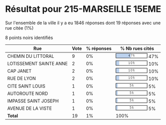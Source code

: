 # Résultat pour 215-MARSEILLE 15EME

Sur l'ensemble de la ville il y a eu 1846 réponses dont 19 réponses avec une rue citée (1%)

8 points noirs identifiés

| Rue | Vote | % réponses | % Nb rues cités|
|-----|------|------------|----------------|
| CHEMIN DU LITTORAL | 9 | 0% | <img src="../../img/bar_47.gif" />&nbsp;47%|
| LOTISSEMENT SAINTE ANNE | 2 | 0% | <img src="../../img/bar_10.gif" />&nbsp;10%|
| CAP JANET | 2 | 0% | <img src="../../img/bar_10.gif" />&nbsp;10%|
| RUE DE LYON | 2 | 0% | <img src="../../img/bar_10.gif" />&nbsp;10%|
| CITE SAINT LOUIS | 1 | 0% | <img src="../../img/bar_5.gif" />&nbsp;5%|
| AUTOROUTE NORD | 1 | 0% | <img src="../../img/bar_5.gif" />&nbsp;5%|
| IMPASSE SAINT JOSEPH | 1 | 0% | <img src="../../img/bar_5.gif" />&nbsp;5%|
| AVENUE DE LA VISTE | 1 | 0% | <img src="../../img/bar_5.gif" />&nbsp;5%|
| **Total** | 19 | 1% | 100%|
